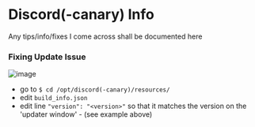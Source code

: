 # Discord(-canary) Info
Any tips/info/fixes I come across shall be documented here

### Fixing Update Issue
![image](https://github.com/user-attachments/assets/cc17fd65-8264-4d6b-a646-40544c749ef1)


- go to `$ cd /opt/discord(-canary)/resources/`
- edit `build_info.json`
- edit line `"version": "<version>"` so that it matches the version on the 'updater window' - (see example above)

